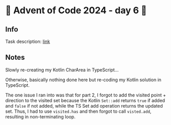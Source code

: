 # 🎄 Advent of Code 2024 - day 6 🎄

## Info

Task description: [link](https://adventofcode.com/2024/day/6)

## Notes

Slowly re-creating my Kotlin CharArea in TypeScript...

Otherwise, basically nothing done here but re-coding my Kotlin solution in TypeScript.

The one issue I ran into was that for part 2, I forgot to add the visited point + direction
to the visited set because the Kotlin `Set::add` returns `true` if added and `false` if not added,
while the TS Set add operation returns the updated set. Thus, I had to use `visited.has` and
then forgot to call `visted.add`, resulting in non-terminating loop.

